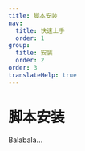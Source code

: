 ```yaml
---
title: 脚本安装
nav:
  title: 快速上手
  order: 1
group:
  title: 安装
  order: 2
order: 3
translateHelp: true
---
```


# 脚本安装

Balabala...
